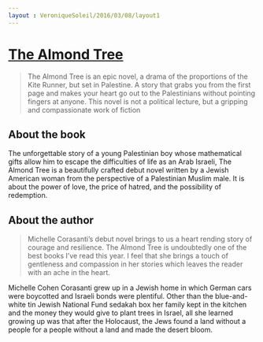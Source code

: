 ```yaml
---
layout : VeroniqueSoleil/2016/03/08/layout1
---
```


# [The Almond Tree](http://thealmondtreebook.com/)

> The Almond Tree is an epic novel, a drama of the proportions of the Kite Runner, but set in Palestine. A story that grabs you from the first page and makes your heart go out to the Palestinians without pointing fingers at anyone. This novel is not a political lecture, but a gripping and compassionate work of fiction

## About the book

The unforgettable story of a young Palestinian boy whose mathematical gifts allow him to escape the difficulties of life as an Arab Israeli, The Almond Tree is a beautifully crafted debut novel written by a Jewish American woman from the perspective of a Palestinian Muslim male. It is about the power of love, the price of hatred, and the possibility of redemption.

## About the author

> Michelle Corasanti’s debut novel brings to us a heart rending story of courage and resilience. The Almond Tree is undoubtedly one of the best books I’ve read this year. I feel that she brings a touch of gentleness and compassion in her stories which leaves the reader with an ache in the heart.

Michelle Cohen Corasanti grew up in a Jewish home in which German cars were boycotted and Israeli bonds were plentiful. Other than the blue-and-white tin Jewish National Fund sedakah box her family kept in the kitchen and the money they would give to plant trees in Israel, all she learned growing up was that after the Holocaust, the Jews found a land without a people for a people without a land and made the desert bloom.
